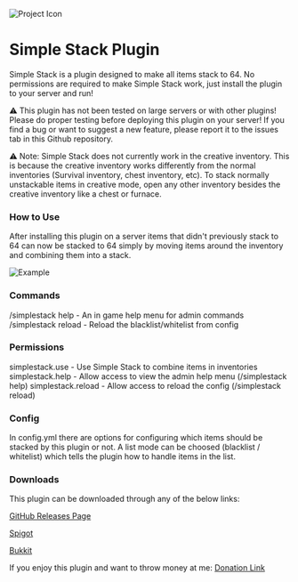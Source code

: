![Project Icon](https://user-images.githubusercontent.com/58639173/90967216-ffc61900-e4a9-11ea-88bc-169dd28c8735.png)

# Simple Stack Plugin
Simple Stack is a plugin designed to make all items stack to 64. No permissions are required to make Simple Stack work, 
just install the plugin to your server and run!

:warning: This plugin has not been tested on large servers or with other plugins! Please do proper testing before 
deploying this plugin on your server! If you find a bug or want to suggest a new feature, please report it to
the issues tab in this Github repository.

:warning: Note: Simple Stack does not currently work in the creative inventory. This is because the creative inventory 
works differently from the normal inventories (Survival inventory, chest inventory, etc). To stack normally unstackable 
items in creative mode, open any other inventory besides the creative inventory like a chest or furnace.

### How to Use

After installing this plugin on a server items that didn't previously stack to 64 can now be stacked to 64
simply by moving items around the inventory and combining them into a stack.

![Example](https://user-images.githubusercontent.com/58639173/90967434-479a6f80-e4ad-11ea-8758-9ba1be2494df.gif)

### Commands

/simplestack help - An in game help menu for admin commands
/simplestack reload - Reload the blacklist/whitelist from config

### Permissions

simplestack.use - Use Simple Stack to combine items in inventories
simplestack.help - Allow access to view the admin help menu (/simplestack help)
simplestack.reload - Allow access to reload the config (/simplestack reload)

### Config

In config.yml there are options for configuring which items should be stacked by this plugin or not.
A list mode can be choosed (blacklist / whitelist) which tells the plugin how to handle items in the list.

### Downloads

This plugin can be downloaded through any of the below links:

[GitHub Releases Page](https://github.com/Mikedeejay2/SimpleStackPlugin/releases)

[Spigot](https://www.spigotmc.org/resources/simple-stack.83044/)

[Bukkit](https://dev.bukkit.org/projects/simple-stack)

If you enjoy this plugin and want to throw money at me: [Donation Link](paypal.me/mikedeejay2)
